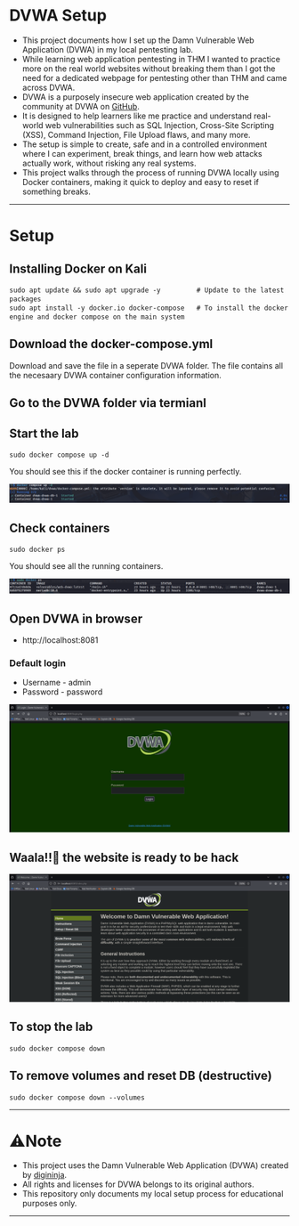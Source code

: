 # DVWA Setup
- This project documents how I set up the Damn Vulnerable Web Application (DVWA) in my local pentesting lab.
- While learning web application pentesting in THM I wanted to practice more on the real world websites without breaking them than I got the need for a dedicated webpage for pentesting other than THM and came across DVWA.
- DVWA is a purposely insecure web application created by the community at DVWA on [GitHub](https://github.com/digininja/DVWAhttps://github.com/digininja/DVWA).
-  It is designed to help learners like me practice and understand real-world web vulnerabilities such as SQL Injection, Cross-Site Scripting (XSS), Command Injection, File Upload flaws, and many more.
- The setup is simple to create, safe and in a controlled environment where I can experiment, break things, and learn how web attacks actually work, without risking any real systems.
- This project walks through the process of running DVWA locally using Docker containers, making it quick to deploy and easy to reset if something breaks.

---
# Setup
## Installing Docker on Kali
```
sudo apt update && sudo apt upgrade -y         # Update to the latest packages 
sudo apt install -y docker.io docker-compose   # To install the docker engine and docker compose on the main system
```
## Download the docker-compose.yml 
Download and save the file in a seperate DVWA folder. The file contains all the necesaary DVWA container configuration information.

## Go to the DVWA folder via termianl

## Start the lab 
```
sudo docker compose up -d
```
You should see this if the docker container is running perfectly.

![](SC1.png)
## Check containers
```
sudo docker ps 
```
You should see all the running containers.

![Screenshot](SC.png)

## Open DVWA in browser
- http://localhost:8081
 ### Default login 
 - Username - admin
 - Password - password
  
![](S3.png)

## Waala!!🙌 the website is ready to be hack

![](S4.png)
  
## To stop the lab
```
sudo docker compose down
```
## To remove volumes and reset DB (destructive)
```
sudo docker compose down --volumes
```
---

# ⚠️Note
- This project uses the Damn Vulnerable Web Application (DVWA) created by [digininja](https://github.com/digininja/DVWA). 
- All rights and licenses for DVWA belongs to its original authors.
- This repository only documents my local setup process for educational purposes only.

---













